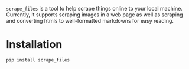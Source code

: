 `scrape_files` is a tool to help scrape things online to your local machine.
Currently, it supports scraping images in a web page as well as scraping and converting htmls to well-formatted markdowns for easy reading.

# Installation
```python
pip install scrape_files
```

